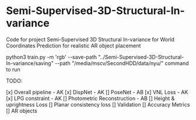 # Semi-Supervised-3D-Structural-In-variance

Code for project 
Semi-Supervised 3D Structural In-variance for World Coordinates Prediction for realistic AR object placement

python3 train.py -m 'rgb' --save-path "../Semi-Supervised-3D-Structural-In-variance/saving" --path "/media/mscv/SecondHDD/data/nyu/"
command to run

TODO:

[x] Overall pipeline - AK
[x] DispNet - AK
[] PoseNet - AB
[x] VNL Loss - AK
[x] LPG constraint - AK
[] Photometric Reconstruction - AB
[] Height & uprightness Loss
[] Planar consistency loss
[] Validation 
[] Accuracy Metrics
[] AR objects